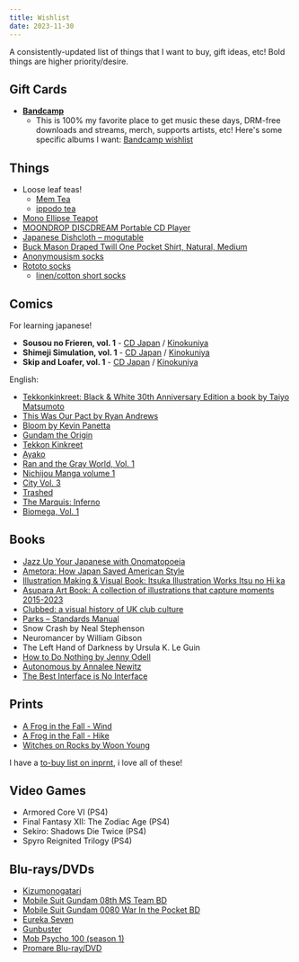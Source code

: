 ```yaml
---
title: Wishlist
date: 2023-11-30
---
```

A consistently-updated list of things that I want to buy, gift ideas, etc! Bold things are higher priority/desire.

## Gift Cards
- **[Bandcamp](https://bandcamp.com/gift_cards)**
  - This is 100% my favorite place to get music these days, DRM-free downloads and streams, merch, supports artists, etc! Here's some specific albums I want: [Bandcamp wishlist](https://bandcamp.com/nathanwentworth/wishlist)

## Things

- Loose leaf teas!
  - [Mem Tea](https://www.memteaimports.com/)
  - [ippodo tea](https://ippodotea.com/)
- [Mono Ellipse Teapot](https://mono.de/en/Mono-Ellipse-teapot/33300)
- [MOONDROP DISCDREAM Portable CD Player](https://shenzhenaudio.com/products/moondrop-discdream-portable-cd-player)
- [Japanese Dishcloth – mogutable](https://mogutable.com/collections/linens/products/japanese-dishcloth?variant=44289587904749)
- [Buck Mason Draped Twill One Pocket Shirt, Natural, Medium](https://www.buckmason.com/products/natural-draped-twill-one-pocket-shirt?variant=31979307466835)
- [Anonymousism socks](https://anonymousism.com/collections/20aw-collection/products/light-weight-slub-crew-1)
- [Rototo socks](https://www.haku-clothing.com/en_US/men%27s/brands/r1334-loose-pile-crew-socks/010879-0-01.html)
  - [linen/cotton short socks](https://www.haku-clothing.com/en_US/men%27s/brands/r1462-short-linen-cotton-ribbed-socks/010581-0-01.html?dwvar_010581-0-01_color=Grayge&quantity=1)

## Comics

For learning japanese!

- **Sousou no Frieren, vol. 1** - [CD Japan](https://www.cdjapan.co.jp/product/NEOBK-2859436) / [Kinokuniya](https://united-states.kinokuniya.com/bw/9784098501809)
- **Shimeji Simulation, vol. 1** - [CD Japan](https://www.cdjapan.co.jp/product/NEOBK-2450597) / [Kinokuniya](https://united-states.kinokuniya.com/bw/9784040642918)
- **Skip and Loafer, vol. 1** - [CD Japan](https://www.cdjapan.co.jp/product/NEOBK-2665096) / [Kinokuniya](https://united-states.kinokuniya.com/bw/9784065142097)


English:

- [Tekkonkinkreet: Black &amp; White 30th Anniversary Edition a book by Taiyo Matsumoto](https://bookshop.org/p/books/tekkonkinkreet-black-white-30th-anniversary-edition-taiyo-matsumoto/19805909)
- [This Was Our Pact by Ryan Andrews](https://us.macmillan.com/books/9781626720534?utm_source=socialmedia&utm_medium=socialpost&utm_term=na-thiswasourpactsocial&utm_content=na-buy-buynow&utm_campaign=9781626720534)
- [Bloom by Kevin Panetta](https://www.powells.com/book/bloom-9781626726413?partnerid=33241)
- [Gundam the Origin](http://www.vertical-inc.com/books/gundam.html)
- [Tekkon Kinkreet](https://www.viz.com/read/manga/product/tekkonkinkreet-black-white/7203)
- [Ayako](http://www.vertical-inc.com/books/ayako.html)
- [Ran and the Gray World, Vol. 1](https://www.viz.com/read/manga/ran-and-the-gray-world-volume-1/product/5731)
- [Nichijou Manga volume 1](https://www.rightstufanime.com/Nichijou-Manga-01)
- [City Vol. 3](http://www.vertical-comics.com/books/city_03.php)
- [Trashed](https://www.indiebound.org/book/9781419714542)
- [The Marquis: Inferno](https://www.darkhorse.com/Books/15-859/The-Marquis-Inferno-TPB)
- [Biomega, Vol. 1](https://www.viz.com/read/manga/biomega-volume-1/product/2255)

## Books

- [Jazz Up Your Japanese with Onomatopoeia](https://archive.kodansha.us/book/jazz-up-your-japanese-with-onomatopoeia/)
- [Ametora: How Japan Saved American Style](https://www.hachettebookgroup.com/titles/w-david-marx/ametora/9781541604339/)
- [Illustration Making & Visual Book: Itsuka Illustration Works Itsu no Hi ka](https://www.cdjapan.co.jp/product/NEOBK-2804922)
- [Asupara Art Book: A collection of illustrations that capture moments 2015-2023](https://www.cdjapan.co.jp/product/NEOBK-2833016)
- [Clubbed: a visual history of UK club culture](https://www.f37foundry.com/goods/clubbed)
- [Parks – Standards Manual](https://standardsmanual.com/products/parks)
- Snow Crash by Neal Stephenson
- Neuromancer by William Gibson
- The Left Hand of Darkness by Ursula K. Le Guin
- [How to Do Nothing by Jenny Odell](https://www.penguinrandomhouse.com/books/600671/how-to-do-nothing-by-jenny-odell/9781612197494/)
- [Autonomous by Annalee Newitz](https://us.macmillan.com/books/9780765392077)
- [The Best Interface is No Interface](http://www.nointerface.com/)

## Prints

- [A Frog in the Fall - Wind](https://www.gallerynucleus.com/detail/37234/)
- [A Frog in the Fall - Hike](https://www.gallerynucleus.com/detail/37233/)
- [Witches on Rocks by Woon Young](https://woonyoung.bigcartel.com/product/witches-on-the-mountain)

I have a [to-buy list on inprnt](https://www.inprnt.com/collections/nathanwentworth/favorites/), i love all of these!

## Video Games

- Armored Core VI (PS4)
- Final Fantasy XII: The Zodiac Age (PS4)
- Sekiro: Shadows Die Twice (PS4)
- Spyro Reignited Trilogy (PS4)

## Blu-rays/DVDs

- [Kizumonogatari](https://www.animecornerstore.com/kizumonogatari.html)
- [Mobile Suit Gundam 08th MS Team BD](https://www.rightstufanime.com/Mobile-Suit-Gundam-08th-MS-Team-Blu-ray)
- [Mobile Suit Gundam 0080 War In the Pocket BD](https://www.rightstufanime.com/Mobile-Suit-Gundam-0080-War-In-the-Pocket-Blu-ray)
- [Eureka Seven](https://www.animecornerstore.com/eureka7.html)
- [Gunbuster](https://www.animecornerstore.com/gubovase.html)
- [Mob Psycho 100 (season 1)](https://www.animecornerstore.com/mobpsycho100.html)
- [Promare Blu-ray/DVD](https://www.animecornerstore.com/promare.html)

